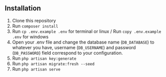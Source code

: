 ## Installation
1. Clone this repository
2. Run `composer install`
3. Run `cp .env.example .env` for terminal or linux / Run `copy .env.example .env` for windows
4. Open your .env file and change the database name (`DB_DATABASE`) to whatever you have, username (`DB_USERNAME`) and password (`DB_PASSWORD`) field correspond to your configuration.
3. Run `php artisan key:generate`
4. Run `php artisan migrate:fresh --seed`
5. Run `php artisan serve`
